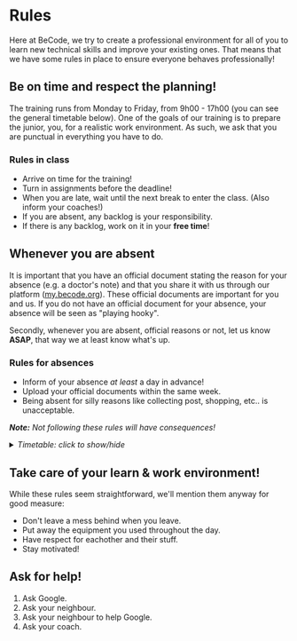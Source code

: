 # Rules

Here at BeCode, we try to create a professional environment for all of you to learn new technical skills and improve your existing ones. That means that we have some rules in place to ensure everyone behaves professionally!

## Be on time and respect the planning!

The training runs from Monday to Friday, from 9h00 - 17h00 (you can see the general timetable below). One of the goals of our training is to prepare the junior, you, for a realistic work environment. As such, we ask that you are punctual in everything you have to do.

### Rules in class

* Arrive on time for the training!
* Turn in assignments before the deadline!
* When you are late, wait until the next break to enter the class. (Also inform your coaches!)
* If you are absent, any backlog is your responsibility.
* If there is any backlog, work on it in your **free time**!

## Whenever you are absent

It is important that you have an official document stating the reason for your absence (e.g. a doctor's note) and that you share it with us through our platform ([my.becode.org](https://my.becode.org/)). These official documents are important for you and us. If you do not have an official document for your absence, your absence will be seen as "playing hooky".

Secondly, whenever you are absent, official reasons or not, let us know **ASAP**, that way we at least know what's up.
### Rules for absences

* Inform of your absence *at least* a day in advance!
* Upload your official documents within the same week.
* Being absent for silly reasons like collecting post, shopping, etc.. is unacceptable.

***Note:** Not following these rules will have consequences!*

<details>
<summary><em>Timetable: click to show/hide</em></summary>
<br>

|Start Time   |Activity                |
|------------:|:-----------------------|
|9h00         |Training                |
|11h00        |Small Break             |
|11h15        |Training                |
|12h30        |Lunch break             |
|13h30        |Presentation & training |         
|14h45        |Small break             |
|15h00        |Training & debrief      |
|17h00        |**Time to go home!**    |

</details>


## Take care of your learn & work environment!

While these rules seem straightforward, we'll mention them anyway for good measure:
* Don't leave a mess behind when you leave.
* Put away the equipment you used throughout the day.
* Have respect for eachother and their stuff.
* Stay motivated!


## Ask for help!

1. Ask Google.
1. Ask your neighbour.
1. Ask your neighbour to help Google.
1. Ask your coach.
